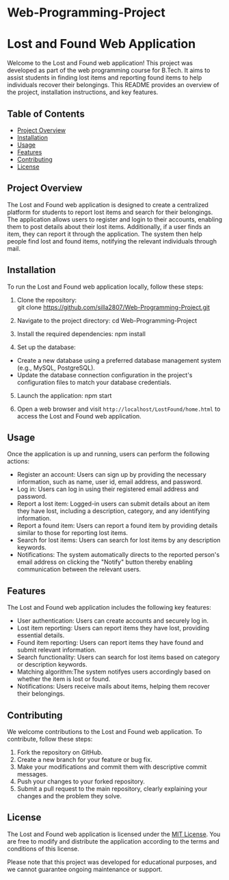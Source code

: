 # Web-Programming-Project

# Lost and Found Web Application

Welcome to the Lost and Found web application! This project was developed as part of the web programming course for B.Tech. It aims to assist students in finding lost items and reporting found items to help individuals recover their belongings. This README provides an overview of the project, installation instructions, and key features.

## Table of Contents
- [Project Overview](#project-overview)
- [Installation](#installation)
- [Usage](#usage)
- [Features](#features)
- [Contributing](#contributing)
- [License](#license)

## Project Overview
The Lost and Found web application is designed to create a centralized platform for students to report lost items and search for their belongings. The application allows users to register and login to their accounts, enabling them to post details about their lost items. Additionally, if a user finds an item, they can report it through the application. The system then help people find lost and found items, notifying the relevant individuals through mail.

## Installation
To run the Lost and Found web application locally, follow these steps:

1. Clone the repository:  
git clone https://github.com/silla2807/Web-Programming-Project.git

2. Navigate to the project directory:
cd Web-Programming-Project

3. Install the required dependencies:
npm install


4. Set up the database:
- Create a new database using a preferred database management system (e.g., MySQL, PostgreSQL).
- Update the database connection configuration in the project's configuration files to match your database credentials.

5. Launch the application:
npm start

6. Open a web browser and visit `http://localhost/LostFound/home.html` to access the Lost and Found web application.

## Usage
Once the application is up and running, users can perform the following actions:

- Register an account: Users can sign up by providing the necessary information, such as name, user id, email address, and password.
- Log in: Users can log in using their registered email address and password.
- Report a lost item: Logged-in users can submit details about an item they have lost, including a description, category, and any identifying information.
- Report a found item: Users can report a found item by providing details similar to those for reporting lost items.
- Search for lost items: Users can search for lost items by any description keywords.
- Notifications: The system automatically directs to the reported person's email address on clicking the "Notify" button thereby enabling communication between the relevant users.
## Features
The Lost and Found web application includes the following key features:

- User authentication: Users can create accounts and securely log in.
- Lost item reporting: Users can report items they have lost, providing essential details.
- Found item reporting: Users can report items they have found and submit relevant information.
- Search functionality: Users can search for lost items based on category or description keywords.
- Matching algorithm:The system notifyes users accordingly based on whether the item is lost or found.
- Notifications: Users receive mails about items, helping them recover their belongings.

## Contributing
We welcome contributions to the Lost and Found web application. To contribute, follow these steps:

1. Fork the repository on GitHub.
2. Create a new branch for your feature or bug fix.
3. Make your modifications and commit them with descriptive commit messages.
4. Push your changes to your forked repository.
5. Submit a pull request to the main repository, clearly explaining your changes and the problem they solve.

## License
The Lost and Found web application is licensed under the [MIT License](LICENSE). You are free to modify and distribute the application according to the terms and conditions of this license.

Please note that this project was developed for educational purposes, and we cannot guarantee ongoing maintenance or support.






